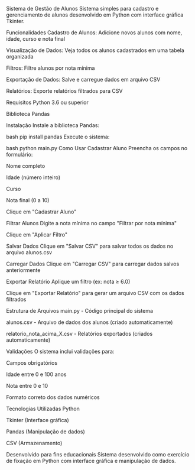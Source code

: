 Sistema de Gestão de Alunos
Sistema simples para cadastro e gerenciamento de alunos desenvolvido em Python com interface gráfica Tkinter.

Funcionalidades
Cadastro de Alunos: Adicione novos alunos com nome, idade, curso e nota final

Visualização de Dados: Veja todos os alunos cadastrados em uma tabela organizada

Filtros: Filtre alunos por nota mínima

Exportação de Dados: Salve e carregue dados em arquivo CSV

Relatórios: Exporte relatórios filtrados para CSV

Requisitos
Python 3.6 ou superior

Biblioteca Pandas

Instalação
Instale a biblioteca Pandas:

bash
pip install pandas
Execute o sistema:

bash
python main.py
Como Usar
Cadastrar Aluno
Preencha os campos no formulário:

Nome completo

Idade (número inteiro)

Curso

Nota final (0 a 10)

Clique em "Cadastrar Aluno"

Filtrar Alunos
Digite a nota mínima no campo "Filtrar por nota mínima"

Clique em "Aplicar Filtro"

Salvar Dados
Clique em "Salvar CSV" para salvar todos os dados no arquivo alunos.csv

Carregar Dados
Clique em "Carregar CSV" para carregar dados salvos anteriormente

Exportar Relatório
Aplique um filtro (ex: nota ≥ 6.0)

Clique em "Exportar Relatório" para gerar um arquivo CSV com os dados filtrados

Estrutura de Arquivos
main.py - Código principal do sistema

alunos.csv - Arquivo de dados dos alunos (criado automaticamente)

relatorio_nota_acima_X.csv - Relatórios exportados (criados automaticamente)

Validações
O sistema inclui validações para:

Campos obrigatórios

Idade entre 0 e 100 anos

Nota entre 0 e 10

Formato correto dos dados numéricos

Tecnologias Utilizadas
Python

Tkinter (Interface gráfica)

Pandas (Manipulação de dados)

CSV (Armazenamento)

Desenvolvido para fins educacionais
Sistema desenvolvido como exercício de fixação em Python com interface gráfica e manipulação de dados.
